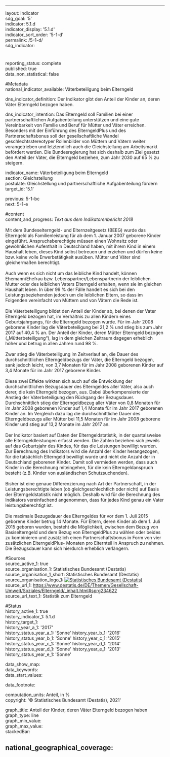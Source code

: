 ---

layout: indicator    
sdg_goal: '5'    
indicator: 5.1.d    
indicator_display: '5.1.d'    
indicator_sort_order: '5-1-d'    
permalink: /5-1-d/    
sdg_indicator:     

#    
reporting_status: complete    
published: true    
data_non_statistical: false    


#Metadata    
national_indicator_available: Väterbeteiligung beim Elterngeld    
    
dns_indicator_definition: Der Indikator gibt den Anteil der Kinder an, deren Väter Elterngeld bezogen haben.     
    
dns_indicator_intention: Das Elterngeld soll Familien bei einer partnerschaftlichen Aufgabenteilung unterstützen und eine gute Vereinbarkeit von Familie und Beruf für Mütter und Väter erreichen. Besonders mit der Einführung des ElterngeldPlus und des Partnerschaftsbonus soll der gesellschaftliche Wandel geschlechtsstereotyper Rollenbilder von Müttern und Vätern weiter vorangetrieben und letztendlich auch die Gleichstellung am Arbeitsmarkt befördert werden. Die Bundesregierung hat sich deshalb zum Ziel gesetzt den Anteil der Väter, die Elterngeld beziehen, zum Jahr 2030 auf 65 % zu steigern.    
    
indicator_name: Väterbeteiligung beim Elterngeld    
section: Gleichstellung    
postulate: Gleichstellung und partnerschaftliche Aufgabenteilung fördern    
target_id: '5.1'    
    
previous: 5-1-bc    
next: 5-1-e    
    
#content    
content_and_progress: <i> Text aus dem Indikatorenbericht 2018</i><br><br>Mit dem Bundeselterngeld- und Elternzeitgesetz (BEEG) wurde das Elterngeld als Familienleistung für ab dem 1. Januar 2007 geborene Kinder eingeführt. Anspruchsberechtigte müssen einen Wohnsitz oder gewöhnlichen Aufenthalt in Deutschland haben, mit ihrem Kind in einem Haushalt leben, dieses Kind selbst betreuen und erziehen und dürfen keine bzw. keine volle Erwerbstätigkeit ausüben. Mütter und Väter sind gleichermaßen berechtigt.<br><br>Auch wenn es sich nicht um das leibliche Kind handelt, können Ehemann/Ehefrau bzw. Lebenspartner/Lebenspartnerin der leiblichen Mutter oder des leiblichen Vaters Elterngeld erhalten, wenn sie im gleichen Haushalt leben. In über 99 % der Fälle handelt es sich bei den Leistungsbeziehenden jedoch um die leiblichen Eltern, so dass im Folgenden vereinfacht von Müttern und von Vätern die Rede ist.<br><br>Die Väterbeteiligung bildet den Anteil der Kinder ab, bei denen der Vater Elterngeld bezogen hat, im Verhältnis zu allen Kindern eines Geburtsjahrgangs, für die Elterngeld bezogen wurde. Für im Jahr 2008 geborene Kinder lag die Väterbeteiligung bei 21,2 % und stieg bis zum Jahr 2017 auf 40,4 % an. Der Anteil der Kinder, deren Mütter Elterngeld bezogen („Mütterbeteiligung“), lag in dem gleichen Zeitraum dagegen erheblich höher und betrug in allen Jahren rund 98 %.<br><br>Zwar stieg die Väterbeteiligung im Zeitverlauf an, die Dauer des durchschnittlichen Elterngeldbezugs der Väter, die Elterngeld bezogen, sank jedoch leicht, von 3,7 Monaten für im Jahr 2008 geborenen Kinder auf 3,4 Monate für im Jahr 2017 geborene Kinder.<br><br>Diese zwei Effekte wirkten sich auch auf die Entwicklung der durchschnittlichen Bezugsdauer des Elterngeldes aller Väter, also auch derer, die kein Elterngeld bezogen, aus. Dabei überkompensierte der Anstieg der Väterbeteiligung den Rückgang der Bezugsdauer. Durchschnittlich stieg der Elterngeldbezug aller Väter von 0,8 Monaten für im Jahr 2008 geborenen Kinder auf 1,4 Monate für im Jahr 2017 geborenen Kinder an. Im Vergleich dazu lag die durchschnittliche Dauer des Elterngeldbezugs aller Mütter bei 11,5 Monaten für im Jahr 2008 geborene Kinder und stieg auf 13,2 Monate im Jahr 2017 an.<br><br>Der Indikator basiert auf Daten der Elterngeldstatistik, in der quartalsweise alle Elterngeldleistungen erfasst werden. Die Zahlen beziehen sich jeweils auf das Geburtsjahr des Kindes, für das die Leistungen bewilligt wurden. Zur Berechnung des Indikators wird die Anzahl der Kinder herangezogen, für die tatsächlich Elterngeld bewilligt wurde und nicht die Anzahl der in Deutschland geborenen Kinder. Damit soll vermieden werden, dass auch Kinder in die Berechnung miteingehen, für die kein Elterngeldanspruch besteht (z.B. Kinder von ausländischen Schutzsuchenden).<br><br>Bisher ist eine genaue Differenzierung nach Art der Partnerschaft, in der Leistungsberechtigte leben (ob gleichgeschlechtlich oder nicht) auf Basis der Elterngeldstatistik nicht möglich. Deshalb wird für die Berechnung des Indikators vereinfachend angenommen, dass für jedes Kind genau ein Vater leistungsberechtigt ist.<br><br>Die maximale Bezugsdauer des Elterngeldes für vor dem 1. Juli 2015 geborene Kinder betrug 14 Monate. Für Eltern, deren Kinder ab dem 1. Juli 2015 geboren wurden, besteht die Möglichkeit, zwischen dem Bezug von Basiselterngeld und dem Bezug von ElterngeldPlus zu wählen oder beides zu kombinieren und zusätzlich einen Partnerschaftsbonus in Form von vier zusätzlichen ElterngeldPlus- Monaten pro Elternteil in Anspruch zu nehmen. Die Bezugsdauer kann sich hierdurch erheblich verlängern.    
    
#Sources    
source_active_1: true                
source_organisation_1: Statistisches Bundesamt (Destatis)                
source_organisation_1_short: Statistisches Bundesamt (Destatis)                
source_organisation_logo_1: <a href="https://www.destatis.de/DE/Home/_inhalt.html"><img src="https://g205sdgs.github.io/sdg-indicators/public/logos/destatis.png" alt=" Statistisches Bundesamt (Destatis)" title="Klicken Sie hier um zu der Homepage der Organisation zu gelangen" /></a>                
source_url_1: https://www.destatis.de/DE/Themen/Gesellschaft-Umwelt/Soziales/Elterngeld/_inhalt.html#sprg234622                    
source_url_text_1: Statistik zum Elterngeld                    
    
#Status    
history_active_1: true                
history_indicator_1: 5.1.d                 
history_target_1:  
history_year_a_1: '2017'                        
history_status_year_a_1: 'Sonne'
history_year_b_1: '2016'                        
history_status_year_b_1: 'Sonne'
history_year_c_1: '2015'                        
history_status_year_c_1: 'Sonne'
history_year_d_1: '2014'                        
history_status_year_d_1: 'Sonne'
history_year_e_1: '2013'                        
history_status_year_e_1: 'Sonne'    

data_show_map:     
data_keywords:    
data_start_values:     
    
data_footnote:     
    
computation_units: Anteil, in %    
copyright: '&copy; Statistisches Bundesamt (Destatis), 2021'
    
graph_title: Anteil der Kinder, deren Väter Elterngeld bezogen haben    
graph_type: line    
graph_min_value:     
graph_max_value:     
stackedBar:    

national_geographical_coverage:     
---    